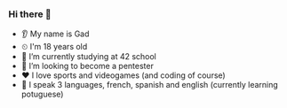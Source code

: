 ### Hi there 👋 ###
* 👂 My name is Gad
* ⏲ I'm 18 years old
* 🌱 I’m currently studying at 42 school
* 🤝 I’m looking to become a pentester
* ❤️ I love sports and videogames (and coding of course)
* 👅 I speak 3 languages, french, spanish and english (currently learning potuguese)
